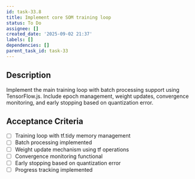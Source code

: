 ```yaml
---
id: task-33.8
title: Implement core SOM training loop
status: To Do
assignee: []
created_date: '2025-09-02 21:37'
labels: []
dependencies: []
parent_task_id: task-33
---
```


## Description

Implement the main training loop with batch processing support using TensorFlow.js. Include epoch management, weight updates, convergence monitoring, and early stopping based on quantization error.

## Acceptance Criteria

- [ ] Training loop with tf.tidy memory management
- [ ] Batch processing implemented
- [ ] Weight update mechanism using tf operations
- [ ] Convergence monitoring functional
- [ ] Early stopping based on quantization error
- [ ] Progress tracking implemented
